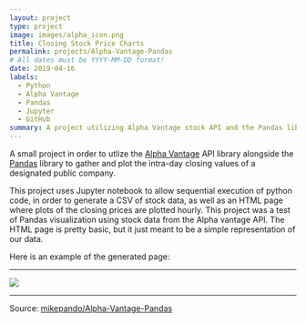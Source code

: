 ```yaml
---
layout: project
type: project
image: images/alpha_icon.png
title: Closing Stock Price Charts
permalink: projects/Alpha-Vantage-Pandas
# All dates must be YYYY-MM-DD format!
date: 2019-04-16
labels:
  - Python
  - Alpha Vantage
  - Pandas
  - Jupyter
  - GitHub
summary: A project utilizing Alpha Vantage stock API and the Pandas library to plot hourly closing stock prices.
---
```


A small project in order to utlize the [Alpha Vantage](https://www.alphavantage.co/) API library alongside the [Pandas](https://pandas.pydata.org/) library to gather and plot the intra-day closing values of a designated public company.

This project uses Jupyter notebook to allow sequential execution of python code, in order to generate a CSV of stock data, as well as an HTML page where plots of the closing prices are plotted hourly. This project was a test of Pandas visualization using stock data from the Alpha vantage API. The HTML page is pretty basic, but it just meant to be a simple representation of our data.

Here is an example of the generated page:
<hr>
<img class="ui image" src="{{ site.baseurl }}/images/stockpic.png">
<hr>

Source: <a href="https://github.com/mikepando/Alpha-Vantage-Pandas"><i class="large github icon "></i>mikepando/Alpha-Vantage-Pandas</a>

